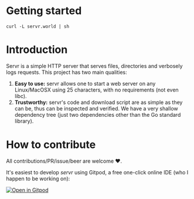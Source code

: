 # Getting started
```
curl -L servr.world | sh
```

# Introduction
Servr is a simple HTTP server that serves files, directories and verbosely logs requests.
This project has two main qualities:
1. **Easy to use:** servr allows one to start a web server on any Linux/MacOSX using 25 characters, with no requirements (not even libc).
2. **Trustworthy:** servr's code and download script are as simple as they can be, thus can be inspected and verified. We have a very shallow
   dependency tree (just two dependencies other than the Go standard library).

# How to contribute
All contributions/PR/issue/beer are welcome ❤️.

It's easiest to develop _servr_ using Gitpod, a free one-click online IDE (who I happen to be working on):

[![Open in Gitpod](https://gitpod.io/button/open-in-gitpod.svg)](https://gitpod.io#github.com/32leaves/servr)
